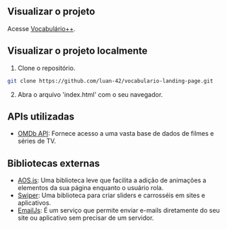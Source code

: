 ## Visualizar o projeto
Acesse [Vocabulário++](https://luan-42.github.io/vocabulario-landing-page/).

## Visualizar o projeto localmente
1. Clone o repositório.
```sh
git clone https://github.com/luan-42/vocabulario-landing-page.git
```
2. Abra o arquivo 'index.html' com o seu navegador.

## APIs utilizadas
- [OMDb API](https://www.omdbapi.com/): Fornece acesso a uma vasta base de dados de filmes e séries de TV.

## Bibliotecas externas
- [AOS.js](https://michalsnik.github.io/aos/): Uma biblioteca leve que facilita a adição de animações a elementos da sua página enquanto o usuário rola.
- [Swiper](https://swiperjs.com/): Uma biblioteca para criar sliders e carrosséis em sites e aplicativos.
- [EmailJs](https://www.emailjs.com/): É um serviço que permite enviar e-mails diretamente do seu site ou aplicativo sem precisar de um servidor. 